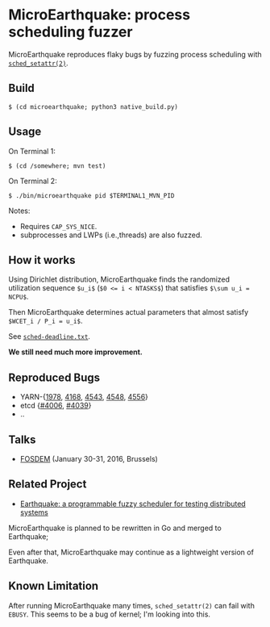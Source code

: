 # MicroEarthquake: process scheduling fuzzer

MicroEarthquake reproduces flaky bugs by fuzzing process scheduling with [`sched_setattr(2)`](http://man7.org/linux/man-pages/man2/sched_setattr.2.html).


## Build

    $ (cd microearthquake; python3 native_build.py)

## Usage
On Terminal 1:

    $ (cd /somewhere; mvn test)

On Terminal 2:

    $ ./bin/microearthquake pid $TERMINAL1_MVN_PID

Notes:

 * Requires `CAP_SYS_NICE`.
 * subprocesses and LWPs (i.e.,threads) are also fuzzed.


## How it works

Using Dirichlet distribution, MicroEarthquake finds the randomized utilization sequence `$u_i$` (`$0 <= i < NTASKS$`) that satisfies `$\sum u_i = NCPU$`.

Then MicroEarthquake determines actual parameters that almost satisfy `$WCET_i / P_i = u_i$`.

See [`sched-deadline.txt`](https://www.kernel.org/doc/Documentation/scheduler/sched-deadline.txt).

__We still need much more improvement.__

## Reproduced Bugs
 
 * YARN-{[1978](https://issues.apache.org/jira/browse/YARN-1978), [4168](https://issues.apache.org/jira/browse/YARN-4168), [4543](https://issues.apache.org/jira/browse/YARN-4543), [4548](https://issues.apache.org/jira/browse/YARN-4548), [4556](https://issues.apache.org/jira/browse/YARN-4556)}
 * etcd {[#4006](https://github.com/coreos/etcd/pull/4006), [#4039](https://github.com/coreos/etcd/issues/4039)}
 * ..

## Talks

 * [FOSDEM](https://fosdem.org/2016/schedule/event/nondeterminism_in_hadoop/) (January 30-31, 2016, Brussels)

## Related Project

 * [Earthquake: a programmable fuzzy scheduler for testing distributed systems](https://github.com/osrg/earthquake)

MicroEarthquake is planned to be rewritten in Go and merged to Earthquake;

Even after that, MicroEarthquake may continue as a lightweight version of Earthquake.


## Known Limitation
After running MicroEarthquake many times, `sched_setattr(2)` can fail with `EBUSY`.
This seems to be a bug of kernel; I'm looking into this.

